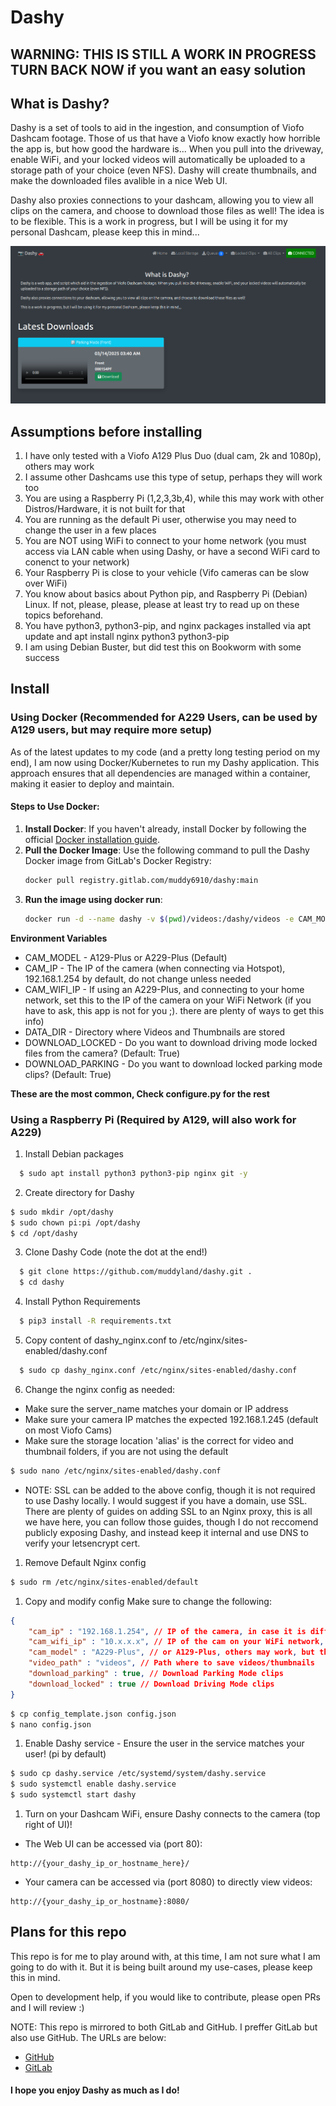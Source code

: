 # Dashy
## WARNING:  THIS IS STILL A WORK IN PROGRESS TURN BACK NOW if you want an easy solution

## What is Dashy?
Dashy is a set of tools to aid in the ingestion, and consumption of Viofo Dashcam footage. Those of us that have a Viofo know exactly how horrible the app is, but how good the hardware is...
When you pull into the driveway, enable WiFi, and your locked videos will automatically be uploaded to a storage path of your choice (even NFS). Dashy will create thumbnails, and make the downloaded files avalible in a nice Web UI.

Dashy also proxies connections to your dashcam, allowing you to view all clips on the camera, and choose to download those files as well! The idea is to be flexible.
This is a work in progress, but I will be using it for my personal Dashcam, please keep this in mind...

![Dashy Screenshot](screenshot.png)

## Assumptions before installing

1. I have only tested with a Viofo A129 Plus Duo (dual cam, 2k and 1080p), others may work
2. I assume other Dashcams use this type of setup, perhaps they will work too
3. You are using a Raspberry Pi (1,2,3,3b,4), while this may work with other Distros/Hardware, it is not built for that
4. You are running as the default Pi user, otherwise you may need to change the user in a few places
5. You are NOT using WiFi to connect to your home network (you must access via LAN cable when using Dashy, or have a second WiFi card to conenct to your network)
6. Your Raspberry Pi is close to your vehicle (Vifo cameras can be slow over WiFi)
7. You know about basics about Python pip, and Raspberry Pi (Debian) Linux. If not, please, please, please at least try to read up on these topics beforehand.
8. You have python3, python3-pip, and nginx packages installed via apt update and apt install nginx python3 python3-pip
9. I am using Debian Buster, but did test this on Bookworm with some success


## Install
### Using Docker (Recommended for A229 Users, can be used by A129 users, but may require more setup)
As of the latest updates to my code (and a pretty long testing period on my end), I am now using Docker/Kubernetes to run my Dashy application. This approach ensures that all dependencies are managed within a container, making it easier to deploy and maintain.
#### Steps to Use Docker:
1. **Install Docker**: If you haven't already, install Docker by following the official [Docker installation guide](https://docs.docker.com/engine/install/).
2. **Pull the Docker Image**: Use the following command to pull the Dashy Docker image from GitLab's Docker Registry:
   ```bash
   docker pull registry.gitlab.com/muddy6910/dashy:main
   ```
3. **Run the image using docker run**: 
   ```bash
   docker run -d --name dashy -v $(pwd)/videos:/dashy/videos -e CAM_MODEL="A229-Plus" registry.gitlab.com/muddy6910/dashy:main
   ```
  **Environment Variables** 
  
  * CAM_MODEL - A129-Plus or A229-Plus (Default)
  * CAM_IP - The IP of the camera (when connecting via Hotspot), 192.168.1.254 by default, do not change unless needed
  * CAM_WIFI_IP - If using an A229-Plus, and connecting to your home network, set this to the IP of the camera on your WiFi Network (if you have to ask, this app is not for you ;). there are plenty of ways to get this info)
  * DATA_DIR - Directory where Videos and Thumbnails are stored
  * DOWNLOAD_LOCKED - Do you want to download driving mode locked files from the camera? (Default: True) 
  * DOWNLOAD_PARKING - Do you want to download locked parking mode clips? (Default: True)

  **These are the most common, Check configure.py for the rest**
 

### Using a Raspberry Pi (Required by A129, will also work for A229)
1. Install Debian packages
```bash
  $ sudo apt install python3 python3-pip nginx git -y 
```
2. Create directory for Dashy
```bash
$ sudo mkdir /opt/dashy 
$ sudo chown pi:pi /opt/dashy
$ cd /opt/dashy
```

3. Clone Dashy Code (note the dot at the end!)
```bash  
  $ git clone https://github.com/muddyland/dashy.git . 
  $ cd dashy
```
4. Install Python Requirements
```bash  
  $ pip3 install -R requirements.txt
```
5. Copy content of dashy_nginx.conf to /etc/nginx/sites-enabled/dashy.conf
```bash  
  $ sudo cp dashy_nginx.conf /etc/nginx/sites-enabled/dashy.conf
```

6. Change the nginx config as needed:

* Make sure the server_name matches your domain or IP address
* Make sure your camera IP matches the expected 192.168.1.245 (default on most Viofo Cams)
* Make sure the storage location 'alias' is the correct for video and thumbnail folders, if you are not using the default 
```bash
$ sudo nano /etc/nginx/sites-enabled/dashy.conf 
```
* NOTE: SSL can be added to the above config, though it is not required to use Dashy locally. I would suggest if you have a domain, use SSL. There are plenty of guides on adding SSL to an Nginx proxy, this is all we have here, you can follow those guides, though I do not reccomend publicly exposing Dashy, and instead keep it internal and use DNS to verify your letsencrypt cert. 


1. Remove Default Nginx config
```bash
$ sudo rm /etc/nginx/sites-enabled/default
```
1. Copy and modify config
Make sure to change the following:
```json
{
    "cam_ip" : "192.168.1.254", // IP of the camera, in case it is differnt. Both the A129-Plus and A229-Plus use this IP, from my testing
    "cam_wifi_ip" : "10.x.x.x", // IP of the cam on your WiFi network, currently only the A229-Plus does this, dashy will preffer this IP over AP mode
    "cam_model" : "A229-Plus", // or A129-Plus, others may work, but the file names may not be the same
    "video_path" : "videos", // Path where to save videos/thumbnails
    "download_parking" : true, // Download Parking Mode clips
    "download_locked" : true // Download Driving Mode clips
}
```

```bash
$ cp config_template.json config.json
$ nano config.json 
```

1. Enable Dashy service - Ensure the user in the service matches your user! (pi by default)
```bash
$ sudo cp dashy.service /etc/systemd/system/dashy.service
$ sudo systemctl enable dashy.service
$ sudo systemctl start dashy 
```

1.  Turn on your Dashcam WiFi, ensure Dashy connects to the camera (top right of UI)!
* The Web UI can be accessed via (port 80):
```
http://{your_dashy_ip_or_hostname_here}/
```
* Your camera can be accessed via (port 8080) to directly view videos:
```
http://{your_dashy_ip_or_hostname}:8080/
```

## Plans for this repo
This repo is for me to play around with, at this time, I am not sure what I am going to do with it. But it is being built around my use-cases, please keep this in mind. 

Open to development help, if you would like to contribute, please open PRs and I will review :)

NOTE: This repo is mirrored to both GitLab and GitHub. I preffer GitLab but also use GitHub. The URLs are below: 

- [GitHub](https://github.com/muddyland/dashy)
- [GitLab](https://gitlab.com/muddy6910/dashy)

#### I hope you enjoy Dashy as much as I do!